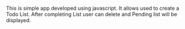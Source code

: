 This is simple app developed using javascript.
It allows used to create a Todo List.
After completing List user can delete and Pending list will be displayed.
